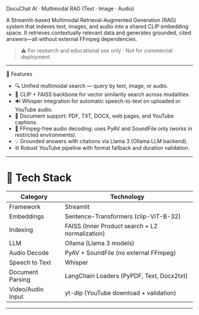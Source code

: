  DocuChat AI · Multimodal RAG (Text · Image · Audio)

A Streamlit-based Multimodal Retrieval-Augmented Generation (RAG) system that indexes text, images, and audio into a shared CLIP embedding space.
It retrieves contextually relevant data and generates grounded, cited answers—all without external FFmpeg dependencies.

> ⚠️ For research and educational use only · Not for commercial deployment.

-----

🚀 Features

  - 🔍 Unified multimodal search — query by text, image, or audio.
  - 🧠 CLIP + FAISS backbone for vector similarity search across modalities.
  - 🔊 Whisper integration for automatic speech-to-text on uploaded or YouTube audio.
  - 📄 Document support: PDF, TXT, DOCX, web pages, and YouTube captions.
  - 🎥 FFmpeg-free audio decoding: uses PyAV and SoundFile only (works in restricted environments).
  - 💡 Grounded answers with citations via Llama 3 (Ollama LLM backend).
  - 🌐 Robust YouTube pipeline with format fallback and duration validation.

-----

# 🧰 Tech Stack

| Category | Technology |
|-----------|-------------|
| Framework | Streamlit |
| Embeddings | Sentence-Transformers (clip-ViT-B-32) |
| Indexing | FAISS (Inner Product search + L2 normalization) |
| LLM | Ollama (Llama 3 models) |
| Audio Decode | PyAV + SoundFile (no external FFmpeg) |
| Speech to Text | Whisper |
| Document Parsing | LangChain Loaders (PyPDF, Text, Docx2txt) |
| Video/Audio Input | yt-dlp (YouTube download + validation) |

-----

